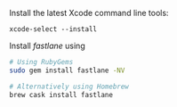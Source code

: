 Install the latest Xcode command line tools:

```no-highlight
xcode-select --install
```

Install _fastlane_ using

```sh
# Using RubyGems
sudo gem install fastlane -NV

# Alternatively using Homebrew
brew cask install fastlane
```
